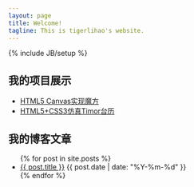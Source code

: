 ```yaml
---
layout: page
title: Welcome!
tagline: This is tigerlihao's website.
---
```

{% include JB/setup %}



## 我的项目展示

* [HTML5 Canvas实现魔方](/html5demo/cubic.html)
* [HTML5+CSS3仿真Timor台历](/html5demo/timor.html)

    
## 我的博客文章

<ul>
  {% for post in site.posts %}
    <li><a href="{{ BASE_PATH }}{{ post.url }}">{{ post.title }}</a> <span class="muted">{{ post.date | date: "%Y-%m-%d" }}</span></li>
  {% endfor %}
</ul>



